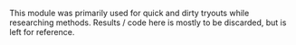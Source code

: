 This module was primarily used for quick and dirty tryouts while researching methods. Results / code here is mostly to 
be discarded, but is left for reference.